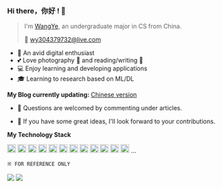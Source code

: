 ### Hi there，你好 ! 👋

> I'm [WangYe](https://blog.csdn.net/qq_34373560), an undergraduate major in CS from China.
>
> :email: wy304379732@live.com

*  :iphone:    An avid digital enthusiast
* :two_hearts: Love photography :camera_flash: and reading/writing :book:
* :computer: Enjoy learning and developing applications
* :mortar_board: Learning to research based on ML/DL

**My Blog currently updating:**  [Chinese version](https://blog.csdn.net/qq_34373560)

* :speech_balloon: Questions are welcomed by commenting under articles.

* :thought_balloon: If you have some great ideas, I'll look forward to your contributions.

**My Technology Stack**

<code><img height="20" src="https://s1.ax1x.com/2020/08/23/d0hcRA.png"></code>
<code><img height="20" src="https://s1.ax1x.com/2020/07/15/UwFNAs.png"></code>
<code><img height="20" src="https://s1.ax1x.com/2020/07/15/UwF3jS.png"></code>
<code><img height="20" src="https://s1.ax1x.com/2020/08/12/avS93j.png"></code>
<code><img height="20" src="https://s1.ax1x.com/2020/07/15/UwFw90.png"></code>
<code><img height="20" src="https://s1.ax1x.com/2020/08/23/d0hgxI.png"></code>
<code><img height="20" src="https://s1.ax1x.com/2020/08/23/d0HKfS.png"></code>
<code><img height="20" src="https://s1.ax1x.com/2020/08/23/d05UHK.png"></code>
<code><img height="20" src="https://s1.ax1x.com/2020/08/23/d0HuY8.png"></code>
<code><img height="20" src="https://s1.ax1x.com/2020/08/23/d0HnFf.png"></code>
<code><img height="20" src="https://s1.ax1x.com/2020/07/15/UwFUNn.png"></code>
<code><img height="20" src="https://s1.ax1x.com/2020/07/15/UwFGng.png"></code>
...

`※ FOR REFERENCE ONLY`

<a>
  <img align="center" src="https://github-readme-stats.vercel.app/api?username=windycn&show_icons=true" />
</a><a>
  <img align="center" src="https://github-readme-stats.vercel.app/api/top-langs/?username=windycn&layout=compact" />
</a>
